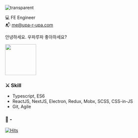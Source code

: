 
 ![transparent](https://capsule-render.vercel.app/api?type=transparent&text=%EA%B9%80%EB%8B%A4%EB%B9%88%20Da-Bin%20Kim&fontAlignY=45&fontAlign=18&fontSize=40&height=50&animation=twinkling&fontColor=ffffff) 
 
💻 FE Engineer  
📬 me@upa-r-upa.com

안녕하세요. 우파루파 좋아하세요? 

 
<img style="width:100px" src="https://karameruland.com/wp/wp-content/uploads/2021/07/3403f15345623c2fbbc19054479100a5.png" />


### ⚔️ Skill
- Typescript, ES6
- ReactJS, NextJS, Electron, Redux, Mobx, SCSS, CSS-in-JS
- Git, Agile

### 💎 -

[![Hits](https://hits.seeyoufarm.com/api/count/incr/badge.svg?url=https%3A%2F%2Fgithub.com%2Fupa-r-upa%2Fhit-counter&count_bg=%23233516&title_bg=%23D733BD&icon=&icon_color=%23E7E7E7&title=hits&edge_flat=false)](https://hits.seeyoufarm.com)
